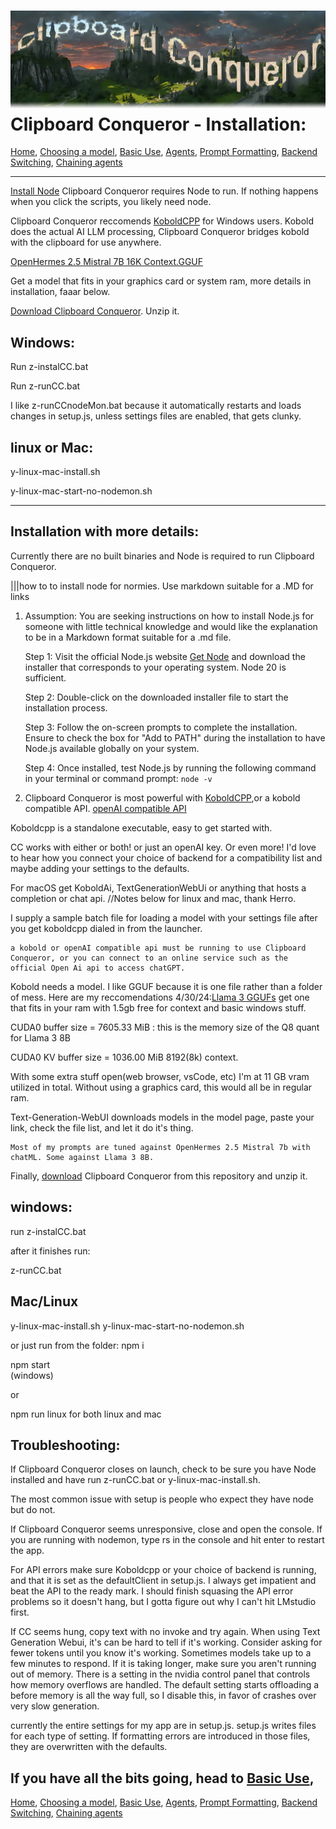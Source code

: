 ![Clipboard Conqueror Graphic logo. The letters are clouds and buildings on a lush estate.](CCfinal.jpg)
Clipboard Conqueror - Installation:
=============================
[Home](readme.md), [Choosing a model](choosingAModel.md), [Basic Use](useClipboardConqueror.md), [Agents](agents.md), [Prompt Formatting](promptFormatting.md), [Backend Switching](multipleEndpoints.md), [Chaining agents](agentChaining.md)

---

[Install Node](https://nodejs.org/) Clipboard Conqueror requires Node to run. If nothing happens when you click the scripts, you likely need node.

Clipboard Conqueror reccomends [KoboldCPP](http://www.github.com/LostRuins/koboldcpp/releases/) for Windows users. Kobold does the actual AI LLM processing, Clipboard Conqueror bridges kobold with the clipboard for use anywhere. 

[OpenHermes 2.5 Mistral 7B 16K Context.GGUF](https://huggingface.co/TheBloke/OpenHermes-2.5-Mistral-7B-16k-GGUF)

Get a model that fits in your graphics card or system ram, more details in installation, faaar below. 

[Download Clipboard Conqueror](https://github.com/aseichter2007/ClipboardConqueror/archive/refs/heads/main.zip). Unzip it.

Windows:
---
Run z-instalCC.bat

Run z-runCC.bat

I like z-runCCnodeMon.bat because it automatically restarts and loads changes in setup.js, unless settings files are enabled, that gets clunky. 

linux or Mac:
---
y-linux-mac-install.sh

y-linux-mac-start-no-nodemon.sh



---
Installation with more details:
---
Currently there are no built binaries and Node is required to run Clipboard Conqueror.

|||how to to install node for normies. Use markdown suitable for a .MD for links

1. Assumption: You are seeking instructions on how to install Node.js for someone with little technical knowledge and would like the explanation to be in a Markdown format suitable for a .md file.

    Step 1: Visit the official Node.js website [Get Node](https://nodejs.org/) and download the installer that corresponds to your operating system. Node 20 is sufficient.

    Step 2: Double-click on the downloaded installer file to start the installation process.

    Step 3: Follow the on-screen prompts to complete the installation. Ensure to check the box for "Add to PATH" during the installation to have Node.js available globally on your system.

    Step 4: Once installed, test Node.js by running the following command in your terminal or command prompt: `node -v`




2. Clipboard Conqueror is most powerful with [KoboldCPP](http://www.github.com/LostRuins/koboldcpp/releases/),or a kobold compatible API. [openAI compatible API](https://github.com/oobabooga/text-generation-webui) 

Koboldcpp is a standalone executable, easy to get started with. 

CC works with either or both! or just an openAI key. Or even more! I'd love to hear how you connect your choice of backend for a compatibility list and maybe adding your settings to the defaults.


For macOS get KoboldAi, TextGenerationWebUi or anything that hosts a completion or chat api. //Notes below for linux and mac, thank Herro.

I supply a sample batch file for loading a model with your settings file after you get koboldcpp dialed in from the launcher. 

    a kobold or openAI compatible api must be running to use Clipboard Conqueror, or you can connect to an online service such as the official Open Ai api to access chatGPT.


Kobold needs a model. I like GGUF because it is one file rather than a folder of mess.
   Here are my reccomendations 4/30/24:[Llama 3 GGUFs](https://huggingface.co/bartowski/Meta-Llama-3-8B-Instruct-GGUF) get one that fits in your ram with 1.5gb free for context and basic windows stuff. 

   CUDA0 buffer size =  7605.33 MiB : this is the memory size of the Q8 quant for Llama 3 8B

   CUDA0 KV buffer size =  1036.00 MiB 8192(8k) context. 

   With some extra stuff open(web browser, vsCode, etc) I'm at 11 GB vram utilized in total. Without using a graphics card, this would all be in regular ram.

Text-Generation-WebUI downloads models in the model page, paste your link, check the file list, and let it do it's thing. 


    Most of my prompts are tuned against OpenHermes 2.5 Mistral 7b with chatML. Some against Llama 3 8B.
    

     
  

Finally, [download](https://github.com/aseichter2007/ClipboardConqueror/archive/refs/heads/main.zip) Clipboard Conqueror from this repository and unzip it. 

windows:
---

run z-instalCC.bat

after it finishes run:

z-runCC.bat

Mac/Linux
---

y-linux-mac-install.sh
y-linux-mac-start-no-nodemon.sh

or just run from the folder:
npm i

npm start      
(windows)

or 

npm run linux for both linux and mac

Troubleshooting:
---

If Clipboard Conqueror closes on launch, check to be sure you have Node installed and have run z-runCC.bat or y-linux-mac-install.sh.

The most common issue with setup is people who expect they have node but do not. 

If Clipboard Conqueror seems unresponsive, close and open the console.  If you are running with nodemon, type rs in the console and hit enter to restart the app.

For API errors make sure Koboldcpp or your choice of backend is running, and that it is set as the defaultClient in setup.js. I always get impatient and beat the API to the ready mark. I should finish squasing the API error problems so it doesn't hang, but I gotta figure out why I can't hit LMstudio first.


If CC seems hung, copy text with no invoke and try again. When using Text Generation Webui, it's can be hard to tell if it's working. Consider asking for fewer tokens until you know it's working. 
Sometimes models take up to a few minutes to respond. If it is taking longer, make sure you aren't running out of memory. There is a setting in the nvidia control panel that controls how memory overflows are handled. The default setting starts offloading a before memory is all the way full, so I disable this, in favor of crashes over very slow generation. 

currently the entire settings for my app are in setup.js.
setup.js writes files for each type of setting. If formatting errors are introduced in those files, they are overwritten with the defaults. 


If you have all the bits going, head to [Basic Use](useClipboardConqueror.md),
---
[Home](readme.md), [Choosing a model](choosingAModel.md), [Basic Use](useClipboardConqueror.md), [Agents](agents.md), [Prompt Formatting](promptFormatting.md), [Backend Switching](multipleEndpoints.md), [Chaining agents](agentChaining.md)